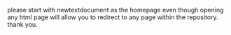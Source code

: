 please start with newtextdocument as the homepage even though opening any html page will allow you to redirect to any page within the repository. thank you.
